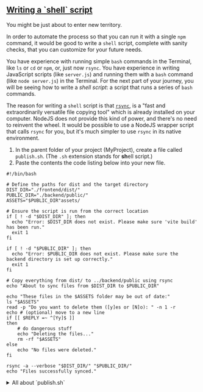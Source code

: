 <!-- Writing a shell Script -->
<section
  id="writing-a-shell-script"
  aria-labelledby="writing-a-shell-script"
  data-item="Writing a shell Script"
>
  <h2><a href="#writing-a-shell-script">Writing a `shell` script</a></h2>

You might be just about to enter new territory.

In order to automate the process so that you can run it with a single `npm` command, it would be good to write a `shell` script, complete with sanity checks, that you can customize for your future needs.

You have experience with running simple `bash` commands in the Terminal, like `ls` or `cd` or `npm`, or, just now `rsync`. You have experience in writing JavaScript scripts (like `server.js`) and running them with a `bash` command (like `node server.js`) in the Terminal. For the next part of your journey, you will be seeing how to write a _shell script_: a script that runs a series of `bash` commands.

The reason for writing a `shell` script is that [`rsync`](https://linux.die.net/man/1/rsync), is a "fast and extraordinarily versatile file copying tool" which is already installed on your computer. NodeJS does not provide this kind of power, and there's no need to reinvent the wheel. It would be possible to use a NodeJS wrapper script that calls `rsync` for you, but it's much simpler to use `rsync` in its native environment.

1. In the parent folder of your project (MyProject), create a file called `publish.sh`. (The `.sh` extension stands for <b>sh</b>ell script.)
2. Paste the contents the code listing below into your new file.

```shell
#!/bin/bash

# Define the paths for dist and the target directory
DIST_DIR="./frontend/dist/"
PUBLIC_DIR="./backend/public/"
ASSETS="$PUBLIC_DIR"assets/

# Ensure the script is run from the correct location
if [ ! -d "$DIST_DIR" ]; then
  echo "Error: $DIST_DIR does not exist. Please make sure 'vite build' has been run."
  exit 1
fi

if [ ! -d "$PUBLIC_DIR" ]; then
  echo "Error: $PUBLIC_DIR does not exist. Please make sure the backend directory is set up correctly."
  exit 1
fi

# Copy everything from dist/ to ../backend/public using rsync
echo "About to sync files from $DIST_DIR to $PUBLIC_DIR"

echo "These files in the $ASSETS folder may be out of date:"
ls "$ASSETS"
read -p "Do you want to delete them ([y]es or [N]o): " -n 1 -r
echo # (optional) move to a new line
if [[ $REPLY =~ ^[Yy]$ ]]
then
    # do dangerous stuff
    echo "Deleting the files..."
    rm -rf "$ASSETS"
else
    echo "No files were deleted."
fi

rsync -a --verbose "$DIST_DIR/" "$PUBLIC_DIR/"
echo "Files successfully synced."
```

<details class="tldr">
<summary>All about `publish.sh`</summary>
This script is well commented, so that it doesn't matter if you don't understand the intricacies of all the `bash` syntax; you can still understand what it does.

Just note, though, that lines 22 to 33 are likely to annoy you. Line 30 does something destructive. The command `rm -rf <some folder>` can be devasting, with no hope of recovery.

The first line contains what is known as  the [_shebang interpreter directive_](https://en.wikipedia.org/wiki/Shebang_(Unix)):

```shell
#!/bin/bash
```

When you run `publish.sh` as an executable program, this line tells your Terminal what program (`bash`) to use to run it.

Lines 4-6 create variables that you can set to indicate where to find the source and target folders for the `rsync` operation:

```shell-#4
DIST_DIR="./frontend/dist/"
PUBLIC_DIR="./backend/public/"
ASSETS="$PUBLIC_DIR"assets/
```

In `bash`, when a variable is created, the variable name must be followed immediately by `=` and then by the value, with no spaces. When the variable is used, it must be given the `$` character as a prefix. It is safest to wrap the variable name in `"` double quotes.

Lines 9 to 17 simply check that the source and target folders exist, and prevent the script from going any further if they don't.

The `vite build` process will generate a `.js` and a `.css` file with arbitrary names. Each time your JavaScript or CSS is changed, a new file, with a new arbitrary name will be created inside the `frontend/dist/assets/` directory. You don't want your `backend/public/assets/` directory to fill up with out of date files, so lines 22 to 33 list the files that will be deleted, and ask you if you really want to delete them.

In fact, only line 30 is essential. If you are confident that the script is correctly targeting the correct `backend/public/assets/` directory, you can comment out lines 22 - 29 and lines 31-33, by placing a `#` at the beginning of each of these lines.

```shell-#22
# echo "These files in the $ASSETS folder may be out of date:"
# ls "$ASSETS"
# read -p "Do you want to delete them ([y]es or [N]o): " -n 1 -r
# echo # (optional) move to a new line
# if [[ $REPLY =~ ^[Yy]$ ]]
# then
#     # do dangerous stuff
#     echo "Deleting the files..."
    rm -rf "$ASSETS"
# else
#     echo "No files were deleted."
# fi
```

Unless you comment out these lines, you'll have to press 'Y' on your keyboard each time you run the `npm run publish` script.

Line 35 is where the `rsync` command that you saw earlier is run. I've added the `--verbose` flag so that a summary of all the files that were updated is shown in the Terminal.

</details>

</section>